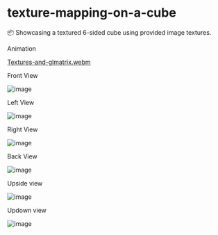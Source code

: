 # texture-mapping-on-a-cube
📦 Showcasing a textured 6-sided cube using provided image textures. 


Animation 

[Textures-and-glmatrix.webm](https://github.com/RuleLuluDamara/texture-mapping-on-a-cube/assets/105763198/b15fb758-9900-4915-ba84-35103f9e4db3)


Front View

![image](https://github.com/RuleLuluDamara/texture-mapping-on-a-cube/assets/105763198/0957bb66-4684-484d-b233-6a3cb5e52ba5)

Left View 

![image](https://github.com/RuleLuluDamara/texture-mapping-on-a-cube/assets/105763198/a13cca78-f11b-4d7b-adc2-36bdf91070fe)

Right View

![image](https://github.com/RuleLuluDamara/texture-mapping-on-a-cube/assets/105763198/dfd4a965-c0b6-49a1-ba44-c9e21383cca8)

Back View

![image](https://github.com/RuleLuluDamara/texture-mapping-on-a-cube/assets/105763198/bb675356-42e9-4a09-9816-6ceb87300fbd)

Upside view

![image](https://github.com/RuleLuluDamara/texture-mapping-on-a-cube/assets/105763198/a3900c0b-4f24-4335-8b46-fe8f463dc885)

Updown view

![image](https://github.com/RuleLuluDamara/texture-mapping-on-a-cube/assets/105763198/ecd0b544-d225-4509-919d-e016ec8f792c)
